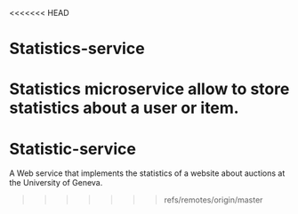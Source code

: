 <<<<<<< HEAD
# Statistics-service

Statistics microservice allow to store statistics about a user or item.
=======
# Statistic-service
A Web service that implements the statistics of a website about auctions at the University of Geneva.
>>>>>>> refs/remotes/origin/master
